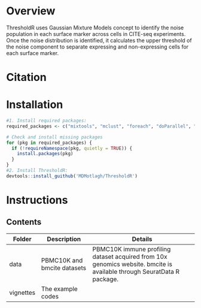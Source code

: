 # Overview
ThresholdR uses Gaussian Mixture Models concept to identify the noise population in each surface marker across cells in CITE-seq experiments. Once the noise distribution is identified, it calculates the upper threshold of the noise component to separate expressing and non-expressing cells for each surface marker. 
# Citation
# Installation
```r
#1. Install required packages:
required_packages <- c("mixtools", "mclust", "foreach", "doParallel", "ggplot2", "AdaptGauss")

# Check and install missing packages
for (pkg in required_packages) {
  if (!requireNamespace(pkg, quietly = TRUE)) {
    install.packages(pkg)
  }
}
#2. Install ThresholdR:
devtools::install_guithub('MDMotlagh/ThresholdR')
```
# Instructions
## Contents
| Folder | Description | Details |
| --------------- | --------------- | --------------- |
| data   | PBMC10K and bmcite datasets   | PBMC10K immune profiling dataset acquired from 10x genomics website. bmcite is available through SeuratData R package.   |
| vignettes   | The example codes  |    |

